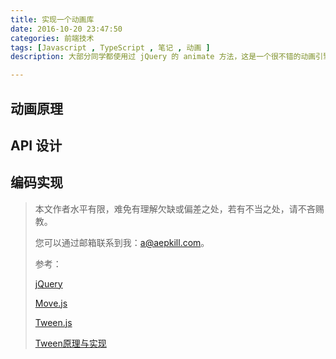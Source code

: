 ```yaml
---
title: 实现一个动画库
date: 2016-10-20 23:47:50
categories: 前端技术
tags: [Javascript , TypeScript , 笔记 , 动画 ]
description: 大部分同学都使用过 jQuery 的 animate 方法，这是一个很不错的动画引擎，可是，你有想过要来实现一个比 jQuery animate 更强大的动画库吗？

---
```


## 动画原理



## API 设计



## 编码实现

> 本文作者水平有限，难免有理解欠缺或偏差之处，若有不当之处，请不吝赐教。
>
> 您可以通过邮箱联系到我：a@aepkill.com。
>
> 参考：
>
> [jQuery](https://github.com/jquery/jquery)
>
> [Move.js](https://github.com/visionmedia/move.js)
>
> [Tween.js](https://github.com/tweenjs/tween.js)
>
> [Tween原理与实现](http://zengrong.net/post/1151.htm)
>
> 